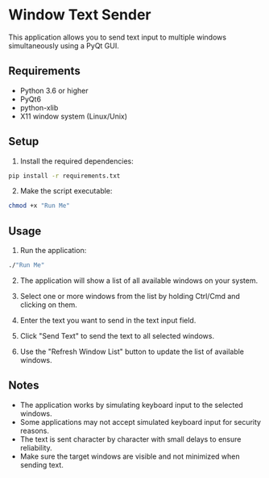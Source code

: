 # Window Text Sender

This application allows you to send text input to multiple windows simultaneously using a PyQt GUI.

## Requirements

- Python 3.6 or higher
- PyQt6
- python-xlib
- X11 window system (Linux/Unix)

## Setup

1. Install the required dependencies:
```bash
pip install -r requirements.txt
```

2. Make the script executable:
```bash
chmod +x "Run Me"
```

## Usage

1. Run the application:
```bash
./"Run Me"
```

2. The application will show a list of all available windows on your system.

3. Select one or more windows from the list by holding Ctrl/Cmd and clicking on them.

4. Enter the text you want to send in the text input field.

5. Click "Send Text" to send the text to all selected windows.

6. Use the "Refresh Window List" button to update the list of available windows.

## Notes

- The application works by simulating keyboard input to the selected windows.
- Some applications may not accept simulated keyboard input for security reasons.
- The text is sent character by character with small delays to ensure reliability.
- Make sure the target windows are visible and not minimized when sending text. 
